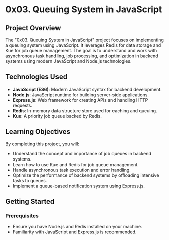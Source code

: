 # 0x03. Queuing System in JavaScript

## Project Overview
The "0x03. Queuing System in JavaScript" project focuses on implementing a queuing system using JavaScript. It leverages Redis for data storage and Kue for job queue management. The goal is to understand and work with asynchronous task handling, job processing, and optimization in backend systems using modern JavaScript and Node.js technologies.

## Technologies Used
- **JavaScript (ES6)**: Modern JavaScript syntax for backend development.
- **Node.js**: JavaScript runtime for building server-side applications.
- **Express.js**: Web framework for creating APIs and handling HTTP requests.
- **Redis**: In-memory data structure store used for caching and queuing.
- **Kue**: A priority job queue backed by Redis.

## Learning Objectives
By completing this project, you will:
- Understand the concept and importance of job queues in backend systems.
- Learn how to use Kue and Redis for job queue management.
- Handle asynchronous task execution and error handling.
- Optimize the performance of backend systems by offloading intensive tasks to queues.
- Implement a queue-based notification system using Express.js.

## Getting Started
### Prerequisites
- Ensure you have Node.js and Redis installed on your machine.
- Familiarity with JavaScript and Express.js is recommended.
